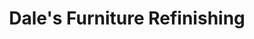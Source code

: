 ---
title: "Dale's Furniture Refinishing"
url: /saint-paul/dales-furniture-refinishing/
shop: furniture
---